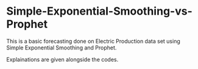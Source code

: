 # Simple-Exponential-Smoothing-vs-Prophet
This is a basic forecasting done on Electric Production data set using Simple Exponential Smoothing and Prophet.

Explainations are given alongside the codes.
